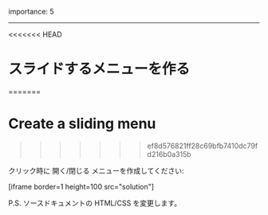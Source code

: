 importance: 5

---

<<<<<<< HEAD
# スライドするメニューを作る
=======
# Create a sliding menu
>>>>>>> ef8d576821ff28c69bfb7410dc79fd216b0a315b

クリック時に 開く/閉じる メニューを作成してください:

[iframe border=1 height=100 src="solution"]

P.S. ソースドキュメントの HTML/CSS を変更します。
